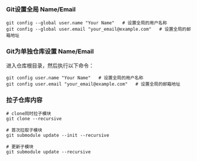 ### Git设置全局 Name/Email
```shell
git config --global user.name "Your Name"   # 设置全局的用户名称
git config --global user.email "your_email@example.com"   # 设置全局的邮箱地址
```

### Git为单独仓库设置 Name/Email
进入仓库根目录，然后执行以下命令：
```shell
git config user.name "Your Name"   # 设置全局的用户名称
git config user.email "your_email@example.com"   # 设置全局的邮箱地址
```

### 拉子仓库内容
```shell
# clone同时拉子模块
git clone --recursive

# 首次拉取子模块
git submodule update --init --recursive

# 更新子模块
git submodule update --recursive
```